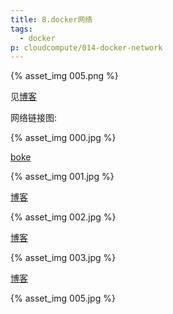 ```yaml
---
title: 8.docker网络
tags:
  - docker
p: cloudcompute/014-docker-network
---
```


{% asset_img 005.png %}

见[博客](http://www.cnblogs.com/CloudMan6/p/7066851.html)

网络链接图:

{% asset_img 000.jpg %}

[boke](http://www.cnblogs.com/CloudMan6/p/7077198.html)

{% asset_img 001.jpg %}

[博客](http://www.cnblogs.com/CloudMan6/p/7087765.html)

{% asset_img 002.jpg %}

[博客](http://www.cnblogs.com/CloudMan6/p/7107407.html)

{% asset_img 003.jpg %}

[博客](http://www.cnblogs.com/CloudMan6/p/7118860.html)

{% asset_img 005.jpg %}

